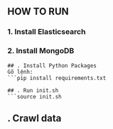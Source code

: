 ## HOW TO RUN
### 1. Install Elasticsearch 

### 2. Install MongoDB

```
## . Install Python Packages
Gõ lệnh:
```pip install requirements.txt
```
```
## . Run init.sh
```source init.sh
```
## . Crawl data 
```python main.py
```

